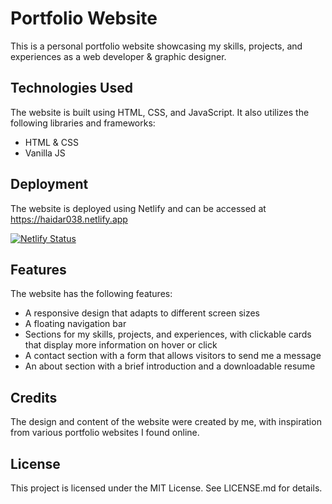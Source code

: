 # Portfolio Website

This is a personal portfolio website showcasing my skills, projects, and experiences as a web developer & graphic designer.

## Technologies Used

The website is built using HTML, CSS, and JavaScript. It also utilizes the following libraries and frameworks:

- HTML & CSS
- Vanilla JS

## Deployment

The website is deployed using Netlify and can be accessed at https://haidar038.netlify.app

[![Netlify Status](https://api.netlify.com/api/v1/badges/b1458dc8-a2c1-4273-89fa-4c548b4736be/deploy-status)](https://app.netlify.com/sites/haidar038/deploys)

## Features

The website has the following features:

- A responsive design that adapts to different screen sizes
- A floating navigation bar
- Sections for my skills, projects, and experiences, with clickable cards that display more information on hover or click
- A contact section with a form that allows visitors to send me a message
- An about section with a brief introduction and a downloadable resume

## Credits

The design and content of the website were created by me, with inspiration from various portfolio websites I found online.

## License

This project is licensed under the MIT License. See LICENSE.md for details.
